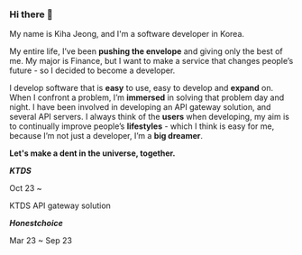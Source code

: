 ### Hi there 👋

My name is Kiha Jeong, and I'm a software developer in Korea.

My entire life, I’ve been **pushing the envelope** and giving only the best of me. My major is Finance, but I want to make a service that changes people’s future - so I decided to become a developer.

I develop software that is **easy** to use, easy to develop and **expand** on. When I confront a problem, I’m **immersed** in solving that problem day and night. I have been involved in developing an API gateway solution, and several API servers. I always think of the **users** when developing, my aim is to continually improve people’s **lifestyles** - which I think is easy for me, because I’m not just a developer, I’m a **big dreamer**.

**Let's make a dent in the universe, together.**

***KTDS***

Oct 23 ~

KTDS API gateway solution

***Honestchoice*** 

Mar 23 ~ Sep 23

<!--
![Kiha's GitHub stats](https://github-readme-stats.vercel.app/api?username=KihaJeong1994&show_icons=true&theme=default)
-->

<!--
**KihaJeong1994/KihaJeong1994** is a ✨ _special_ ✨ repository because its `README.md` (this file) appears on your GitHub profile.

Here are some ideas to get you started:

- 🔭 I’m currently working on ...
- 🌱 I’m currently learning ...
- 👯 I’m looking to collaborate on ...
- 🤔 I’m looking for help with ...
- 💬 Ask me about ...
- 📫 How to reach me: ...
- 😄 Pronouns: ...
- ⚡ Fun fact: ...
-->
